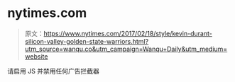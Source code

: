 # nytimes.com

> 原文：<https://www.nytimes.com/2017/02/18/style/kevin-durant-silicon-valley-golden-state-warriors.html?utm_source=wanqu.co&utm_campaign=Wanqu+Daily&utm_medium=website>

请启用 JS 并禁用任何广告拦截器